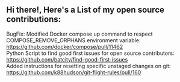 ## Hi there!, Here's a List of my open source contributions:

BugFix: Modified Docker compose up command to respect COMPOSE_REMOVE_ORPHANS environment variable: https://github.com/docker/compose/pull/11462  
Python Script to find good first issues for open source contributors: https://github.com/batcity/find-good-first-issues  
Added instructions for resetting specific unstaged changes on git: https://github.com/k88hudson/git-flight-rules/pull/160
<!--
**batcity/batcity** is a ✨ _special_ ✨ repository because its `README.md` (this file) appears on your GitHub profile.

Here are some ideas to get you started:

- 🔭 I’m currently working on ...
- 🌱 I’m currently learning ...
- 👯 I’m looking to collaborate on ...
- 🤔 I’m looking for help with ...
- 💬 Ask me about ...
- 📫 How to reach me: ...
- 😄 Pronouns: ...
- ⚡ Fun fact: ...
-->
